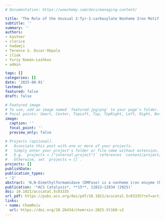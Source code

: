 ```yaml
---
# Documentation: https://wowchemy.com/docs/managing-content/

title: 'The Role of the Unusual 2-Tyr-1-carboxylate Nonheme Iron Motif in the Mechanism of N,N-Dimethylformamidase' 
subtitle: ''
summary: ''
authors:
- kastner
- clorice
- hadamji
- Terence S. Oscar-Okpala
- iliak
- Yuriy Román-Leshkov
- admin

tags: []
categories: []
date: '2025-08-01'
lastmod: 
featured: false
draft: false

# Featured image
# To use, add an image named `featured.jpg/png` to your page's folder.
# Focal points: Smart, Center, TopLeft, Top, TopRight, Left, Right, BottomLeft, Bottom, BottomRight.
image:
  caption: ''
  focal_point: ''
  preview_only: false

# Projects (optional).
#   Associate this post with one or more of your projects.
#   Simply enter your project's folder or file name without extension.
#   E.g. `projects = ["internal-project"]` references `content/project/deep-learning/index.md`.
#   Otherwise, set `projects = []`.
projects: []
publishDate: 
publication_types:
- '2'
abstract: 'N,N-Dimethylformamidase (DMFase) is a nonheme iron enzyme that catalyzes the hydrolysis of N,N-dimethylformamide (DMF) using a noncanonical Fe(III)-2Tyr-1Glu coordination motif. The precise role that this nonconventional active site plays in catalysis remains poorly understood. We performed an extensive computational investigation of DMFase catalysis, combining reaction pathway analysis with quantum mechanical cluster models, charge shift analysis, and energy decomposition analysis to identify the mechanistic role of the coordinating tyrosines/glutamate and second coordination sphere residues. We compared two mechanisms initiated by the key second coordination sphere residues Glu657 and His519. While both mechanisms generate a ferric hydroxide intermediate, the Glu657-initiated mechanism exhibits more favorable barriers and thermodynamics. These calculations reveal distinct catalytic roles for the second-sphere residues: Glu657 facilitates direct proton transfers, His519 and Asn547 stabilize the rate-determining transition state, and Lys567 stabilizes the anionic tyrosinate state of Tyr440. Mechanistic comparisons to canonical Fe(II)/Fe(III)-2His-1Glu variants reveal that coordination of Fe by tyrosine residues lowers the barrier for deprotonation of a water ligand and subsequent nucleophilic attack on DMF. Attempts to tune the active site through fluorination of coordinating tyrosinate residues yield minimal additional benefits, indicating that the native motif has finely tuned electronic characteristics. These results demonstrate how the 2Tyr-1Glu motif and its second coordination sphere context enable hydrolytic reactivity in DMFase and suggest Glu657 and Lys567 as targets of future mutagenesis to validate their mechanistic roles.'
publication: '*ACS Catalysis*, **15**, 12822–12834 (2025)'
doi: 10.1021/acscatal.5c03335
url_pdf: https://pubs.acs.org/doi/pdf/10.1021/acscatal.5c03335?ref=article_openPDF
links:
- name: ChemRxiv
  url: https://doi.org/10.26434/chemrxiv-2025-5t168-v2
---
```

